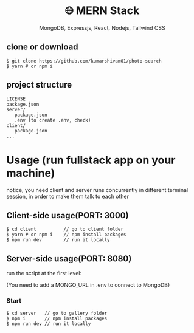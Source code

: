 <h1 align="center">
🌐 MERN Stack
</h1>
<p align="center">
MongoDB, Expressjs, React, Nodejs, Tailwind CSS
</p>

## clone or download
```terminal
$ git clone https://github.com/kumarshivam01/photo-search
$ yarn # or npm i
```

## project structure
```terminal
LICENSE
package.json
server/
   package.json
   .env (to create .env, check)
client/
   package.json
...
```

# Usage (run fullstack app on your machine)

notice, you need client and server runs concurrently in different terminal session, in order to make them talk to each other

## Client-side usage(PORT: 3000)
```terminal
$ cd client          // go to client folder
$ yarn # or npm i    // npm install packages
$ npm run dev        // run it locally

```

## Server-side usage(PORT: 8080)

run the script at the first level:

(You need to add a MONGO_URL in .env to connect to MongoDB)


### Start

```terminal
$ cd server   // go to gallery folder
$ npm i       // npm install packages
$ npm run dev // run it locally
```

